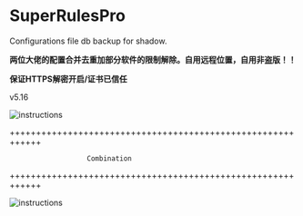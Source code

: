 # SuperRulesPro
Configurations file db backup for shadow.

**两位大佬的配置合并去重加部分软件的限制解除。自用远程位置，自用非盗版！！**

**保证HTTPS解密开启/证书已信任**

v5.16<br>

![instructions](https://github.com/Pinanchen/SuperRulesPro/blob/master/records/1.png)<br>

++++++++++++++++++++++++++++++++++++++++++++++++++++++++++++<br>

                       Combination  

++++++++++++++++++++++++++++++++++++++++++++++++++++++++++++<br>

![instructions](https://github.com/Pinanchen/SuperRulesPro/blob/master/records/2.png)
